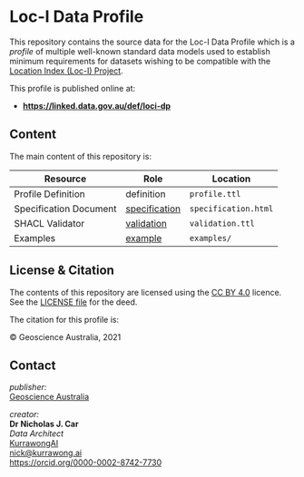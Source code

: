 # Loc-I Data Profile

This repository contains the source data for the Loc-I Data Profile which is a _profile_ of multiple well-known standard data models used to establish minimum requirements for datasets wishing to be compatible with the [Location Index (Loc-I) Project](https://www.ga.gov.au/locationindex).

This profile is published online at:

* **<https://linked.data.gov.au/def/loci-dp>**


## Content

The main content of this repository is:

| **Resource**           | **Role**                                                           | **Location**         |
|------------------------|--------------------------------------------------------------------|----------------------|
| Profile Definition     | definition                                                         | `profile.ttl`        |
| Specification Document | [specification](https://www.w3.org/TR/dx-prof/#Role:specification) | `specification.html` |
| SHACL Validator        | [validation](https://www.w3.org/TR/dx-prof/#Role:validation)       | `validation.ttl`     |
| Examples               | [example](https://www.w3.org/TR/dx-prof/#Role:example)             | `examples/`          |

## License & Citation
The contents of this repository are licensed using the [CC BY 4.0](https://creativecommons.org/licenses/by/4.0/) licence. See the [LICENSE file](LICENSE) for the deed. 

The citation for this profile is:

&copy; Geoscience Australia, 2021


## Contact
*publisher:*  
[Geoscience Australia](https://www.ga.gov.au)  

*creator:*  
**Dr Nicholas J. Car**  
*Data Architect*  
[KurrawongAI](https://kurrawong.ai)    
<nick@kurrawong.ai>  
<https://orcid.org/0000-0002-8742-7730>